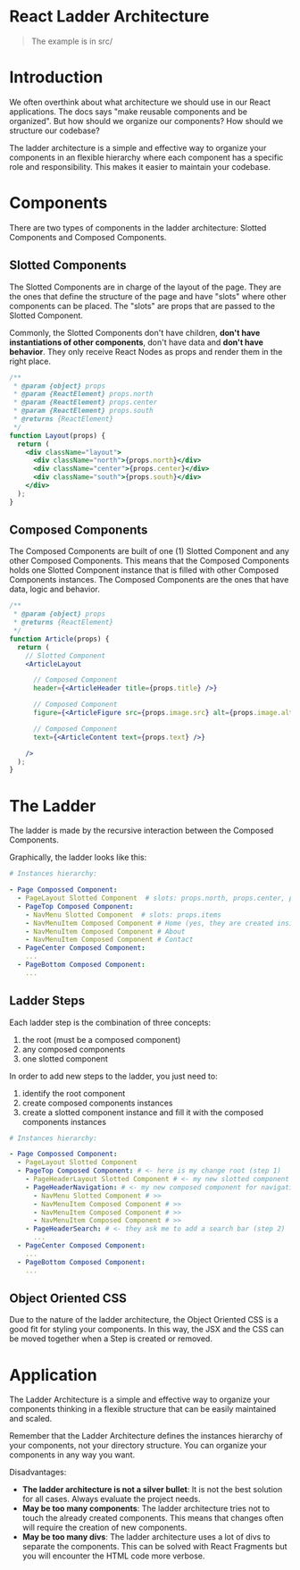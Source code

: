 # React Ladder Architecture

> The example is in src/
>

# Introduction

We often overthink about what architecture we should use in our React applications. The docs says "make reusable components and be organized". But how should we organize our components? How should we structure our codebase?

The ladder architecture is a simple and effective way to organize your components in an flexible hierarchy where each component has a specific role and responsibility. This makes it easier to maintain your codebase.

# Components

There are two types of components in the ladder architecture: Slotted Components and Composed Components.

## Slotted Components

The Slotted Components are in charge of the layout of the page. They are the ones that define the structure of the page and have "slots" where other components can be placed. The "slots" are props that are passed to the Slotted Component.

Commonly, the Slotted Components don't have children, **don't have instantiations of other components**, don't have data and **don't have behavior**. They only receive React Nodes as props and render them in the right place.

```jsx
/**
 * @param {object} props
 * @param {ReactElement} props.north
 * @param {ReactElement} props.center
 * @param {ReactElement} props.south
 * @returns {ReactElement}
 */
function Layout(props) {
  return (
    <div className="layout">
      <div className="north">{props.north}</div>
      <div className="center">{props.center}</div>
      <div className="south">{props.south}</div>
    </div>
  );
}
```

## Composed Components

The Composed Components are built of one (1) Slotted Component and any other Composed Components. This means that the Composed Components holds one Slotted Component instance that is filled with other Composed Components instances. The Composed Components are the ones that have data, logic and behavior.

```jsx
/**
 * @param {object} props
 * @returns {ReactElement}
 */
function Article(props) {
  return (
    // Slotted Component
    <ArticleLayout

      // Composed Component
      header={<ArticleHeader title={props.title} />}

      // Composed Component
      figure={<ArticleFigure src={props.image.src} alt={props.image.alt} />}

      // Composed Component
      text={<ArticleContent text={props.text} />}

    />
  );
}
```

# The Ladder

The ladder is made by the recursive interaction between the Composed Components.

Graphically, the ladder looks like this:

```yml
# Instances hierarchy:

- Page Compossed Component:
  - PageLayout Slotted Component  # slots: props.north, props.center, props.south
  - PageTop Composed Component:
    - NavMenu Slotted Component  # slots: props.items
    - NavMenuItem Composed Component # Home (yes, they are created inside of PageTop instead of NavMenu layout componet)
    - NavMenuItem Composed Component # About
    - NavMenuItem Composed Component # Contact
  - PageCenter Composed Component:
    ...
  - PageBottom Composed Component:
    ...
```

## Ladder Steps

Each ladder step is the combination of three concepts:
1. the root (must be a composed component)
2. any composed components
3. one slotted component

In order to add new steps to the ladder, you just need to:
1. identify the root component
2. create composed components instances
3. create a slotted component instance and fill it with the composed components instances

```yml
# Instances hierarchy:

- Page Compossed Component:
  - PageLayout Slotted Component
  - PageTop Composed Component: # <- here is my change root (step 1)
    - PageHeaderLayout Slotted Component # <- my new slotted component (step 3)
    - PageHeaderNavigation: # <- my new composed component for navigation (step 2)
      - NavMenu Slotted Component # >>
      - NavMenuItem Composed Component # >>
      - NavMenuItem Composed Component # >>
      - NavMenuItem Composed Component # >>
    - PageHeaderSearch: # <- they ask me to add a search bar (step 2)
      ...
  - PageCenter Composed Component:
    ...
  - PageBottom Composed Component:
    ...
```

## Object Oriented CSS

Due to the nature of the ladder architecture, the Object Oriented CSS is a good fit for styling your components. In this way, the JSX and the CSS can be moved together when a Step is created or removed.

# Application

The Ladder Architecture is a simple and effective way to organize your components thinking in a flexible structure that can be easily maintained and scaled.

Remember that the Ladder Architecture defines the instances hierarchy of your components, not your directory structure. You can organize your components in any way you want.

Disadvantages:
- **The ladder architecture is not a silver bullet**: It is not the best solution for all cases. Always evaluate the project needs.
- **May be too many components**: The ladder architecture tries not to touch the already created components. This means that changes often will require the creation of new components.
- **May be too many divs**: The ladder architecture uses a lot of divs to separate the components. This can be solved with React Fragments but you will encounter the HTML code more verbose.

